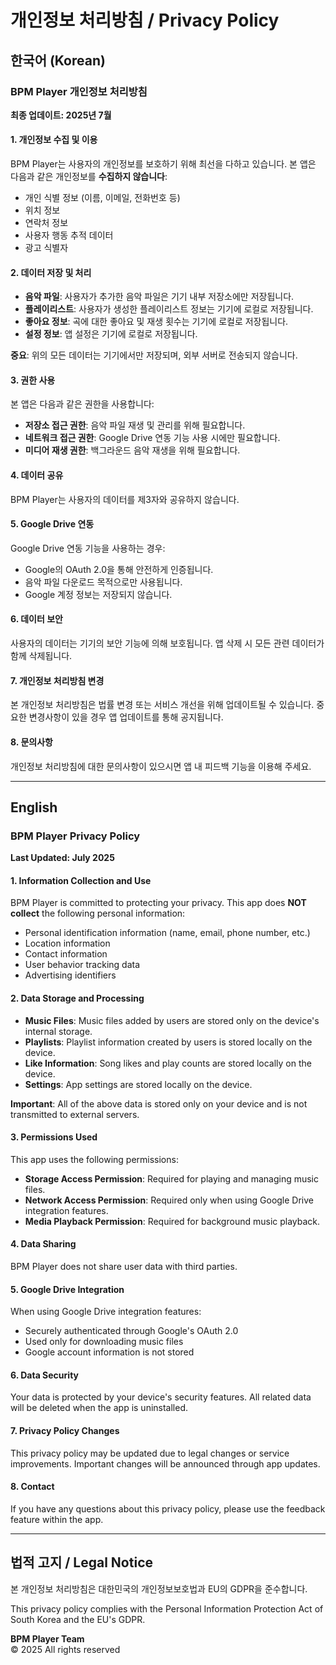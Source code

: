 # 개인정보 처리방침 / Privacy Policy

## 한국어 (Korean)

### BPM Player 개인정보 처리방침

**최종 업데이트: 2025년 7월**

#### 1. 개인정보 수집 및 이용

BPM Player는 사용자의 개인정보를 보호하기 위해 최선을 다하고 있습니다. 본 앱은 다음과 같은 개인정보를 **수집하지 않습니다**:

- 개인 식별 정보 (이름, 이메일, 전화번호 등)
- 위치 정보
- 연락처 정보
- 사용자 행동 추적 데이터
- 광고 식별자

#### 2. 데이터 저장 및 처리

- **음악 파일**: 사용자가 추가한 음악 파일은 기기 내부 저장소에만 저장됩니다.
- **플레이리스트**: 사용자가 생성한 플레이리스트 정보는 기기에 로컬로 저장됩니다.
- **좋아요 정보**: 곡에 대한 좋아요 및 재생 횟수는 기기에 로컬로 저장됩니다.
- **설정 정보**: 앱 설정은 기기에 로컬로 저장됩니다.

**중요**: 위의 모든 데이터는 기기에서만 저장되며, 외부 서버로 전송되지 않습니다.

#### 3. 권한 사용

본 앱은 다음과 같은 권한을 사용합니다:

- **저장소 접근 권한**: 음악 파일 재생 및 관리를 위해 필요합니다.
- **네트워크 접근 권한**: Google Drive 연동 기능 사용 시에만 필요합니다.
- **미디어 재생 권한**: 백그라운드 음악 재생을 위해 필요합니다.

#### 4. 데이터 공유

BPM Player는 사용자의 데이터를 제3자와 공유하지 않습니다.

#### 5. Google Drive 연동

Google Drive 연동 기능을 사용하는 경우:
- Google의 OAuth 2.0을 통해 안전하게 인증됩니다.
- 음악 파일 다운로드 목적으로만 사용됩니다.
- Google 계정 정보는 저장되지 않습니다.

#### 6. 데이터 보안

사용자의 데이터는 기기의 보안 기능에 의해 보호됩니다. 앱 삭제 시 모든 관련 데이터가 함께 삭제됩니다.

#### 7. 개인정보 처리방침 변경

본 개인정보 처리방침은 법률 변경 또는 서비스 개선을 위해 업데이트될 수 있습니다. 중요한 변경사항이 있을 경우 앱 업데이트를 통해 공지됩니다.

#### 8. 문의사항

개인정보 처리방침에 대한 문의사항이 있으시면 앱 내 피드백 기능을 이용해 주세요.

---

## English

### BPM Player Privacy Policy

**Last Updated: July 2025**

#### 1. Information Collection and Use

BPM Player is committed to protecting your privacy. This app does **NOT collect** the following personal information:

- Personal identification information (name, email, phone number, etc.)
- Location information
- Contact information
- User behavior tracking data
- Advertising identifiers

#### 2. Data Storage and Processing

- **Music Files**: Music files added by users are stored only on the device's internal storage.
- **Playlists**: Playlist information created by users is stored locally on the device.
- **Like Information**: Song likes and play counts are stored locally on the device.
- **Settings**: App settings are stored locally on the device.

**Important**: All of the above data is stored only on your device and is not transmitted to external servers.

#### 3. Permissions Used

This app uses the following permissions:

- **Storage Access Permission**: Required for playing and managing music files.
- **Network Access Permission**: Required only when using Google Drive integration features.
- **Media Playback Permission**: Required for background music playback.

#### 4. Data Sharing

BPM Player does not share user data with third parties.

#### 5. Google Drive Integration

When using Google Drive integration features:
- Securely authenticated through Google's OAuth 2.0
- Used only for downloading music files
- Google account information is not stored

#### 6. Data Security

Your data is protected by your device's security features. All related data will be deleted when the app is uninstalled.

#### 7. Privacy Policy Changes

This privacy policy may be updated due to legal changes or service improvements. Important changes will be announced through app updates.

#### 8. Contact

If you have any questions about this privacy policy, please use the feedback feature within the app.

---

## 법적 고지 / Legal Notice

본 개인정보 처리방침은 대한민국의 개인정보보호법과 EU의 GDPR을 준수합니다.

This privacy policy complies with the Personal Information Protection Act of South Korea and the EU's GDPR.

**BPM Player Team**  
© 2025 All rights reserved
